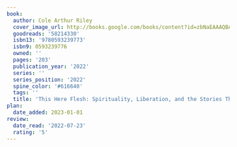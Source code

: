 ```yaml
---
book:
  author: Cole Arthur Riley
  cover_image_url: http://books.google.com/books/content?id=zbNaEAAAQBAJ&printsec=frontcover&img=1&zoom=1&edge=curl&source=gbs_api
  goodreads: '58214330'
  isbn13: '9780593239773'
  isbn9: 0593239776
  owned: ''
  pages: '203'
  publication_year: '2022'
  series: ''
  series_position: '2022'
  spine_color: '#616640'
  tags: ''
  title: 'This Here Flesh: Spirituality, Liberation, and the Stories That Make Us'
plan:
  date_added: 2023-01-01
review:
  date_read: '2022-07-23'
  rating: '5'
---
```

